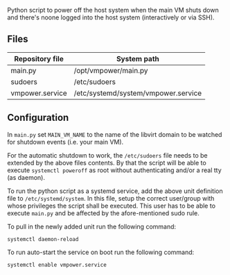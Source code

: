 Python script to power off the host system when the main VM shuts down and there's noone logged into the host system (interactively or via SSH).

## Files

| Repository file | System path                         |
| --------------- | ----------------------------------- |
| main.py         | /opt/vmpower/main.py                |
| sudoers         | /etc/sudoers                        |
| vmpower.service | /etc/systemd/system/vmpower.service |

## Configuration

In `main.py` set `MAIN_VM_NAME` to the name of the libvirt domain to be watched for shutdown events (i.e. your main VM).

For the automatic shutdown to work, the `/etc/sudoers` file needs to be extended by the above files contents. By that the script will be able to execute `systemctl poweroff` as root without authenticating and/or a real tty (as daemon).

To run the python script as a systemd service, add the above unit definition file to `/etc/systemd/system`. In this file, setup the correct user/group with whose privileges the script shall be executed. This user has to be able to execute `main.py` and be affected by the afore-mentioned sudo rule.

To pull in the newly added unit run the following command:

``systemctl daemon-reload``

To run auto-start the service on boot run the following command:

``systemctl enable vmpower.service``